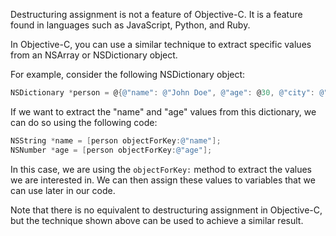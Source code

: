 Destructuring assignment is not a feature of Objective-C. It is a feature found in languages such as JavaScript, Python, and Ruby. 

In Objective-C, you can use a similar technique to extract specific values from an NSArray or NSDictionary object.

For example, consider the following NSDictionary object:

```objective-c
NSDictionary *person = @{@"name": @"John Doe", @"age": @30, @"city": @"New York"};
```

If we want to extract the "name" and "age" values from this dictionary, we can do so using the following code:

```objective-c
NSString *name = [person objectForKey:@"name"];
NSNumber *age = [person objectForKey:@"age"];
```

In this case, we are using the `objectForKey:` method to extract the values we are interested in. We can then assign these values to variables that we can use later in our code.

Note that there is no equivalent to destructuring assignment in Objective-C, but the technique shown above can be used to achieve a similar result.